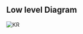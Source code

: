 ## Low level Diagram
 
 ![KR](https://user-images.githubusercontent.com/98890597/153467503-a502115e-5f32-4196-bb42-e0ed837c06ac.png)

